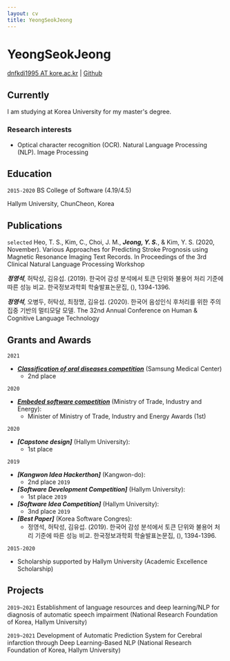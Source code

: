 ```yaml
---
layout: cv
title: YeongSeokJeong
---
```

# YeongSeokJeong

<div id="webaddress">
<a href="dnfkdi1995@korea.ac.kr">dnfkdi1995 AT kore.ac.kr</a>
| <a href="https://github.com/YeongSeokJeong">Github</a>
    
</div>

## Currently

I am studying at Korea University for my master's degree.

### Research interests

- Optical character recognition (OCR). Natural Language Processing (NLP). Image Processing

## Education

`2015-2020`
BS College of Software (4.19/4.5)

Hallym University, ChunCheon, Korea



## Publications

`selected`
Heo, T. S., Kim, C., Choi, J. M., ***Jeong, Y. S.***, & Kim, Y. S. (2020, November). Various Approaches for Predicting Stroke Prognosis using Magnetic Resonance Imaging Text Records. In Proceedings of the 3rd Clinical Natural Language Processing Workshop

***정영석***, 허탁성, 김유섭. (2019). 한국어 감성 분석에서 토큰 단위와 불용어 처리 기준에 따른 성능 비교. 한국정보과학회 학술발표논문집, (), 1394-1396.

***정영석***, 오병두, 허탁성, 최정명, 김유섭. (2020).  한국어 음성인식 후처리를 위한 주의 집중 기반의 멀티모달 모델. The 32nd Annual Conference on Human & Cognitive Language Technology

## Grants and Awards

`2021`
- [***Classification of oral diseases competition***](http://intelligence.korea.ac.kr/news/2021/03/08/ai-competition.html) (Samsung Medical Center)
    - 2nd place

`2020`
- ***[Embeded software competition](https://www.newswire.co.kr/newsRead.php?no=916390)*** (Ministry of Trade, Industry and Energy): 
    - Minister of Ministry of Trade, Industry and Energy Awards (1st)

`2020`
- ***[Capstone design]*** (Hallym University): 
    - 1st place

`2019`
- ***[Kangwon Idea Hackerthon]*** (Kangwon-do): 
    - 2nd place
`2019`
- ***[Software Development Competition]*** (Hallym University): 
    - 1st place
`2019`
- ***[Software Idea Competition]*** (Hallym University): 
    - 3nd place
`2019`
-  ***[Best Paper]*** (Korea Software Congres): 
    - 정영석, 허탁성, 김유섭. (2019). 한국어 감성 분석에서 토큰 단위와 불용어 처리 기준에 따른 성능 비교. 한국정보과학회 학술발표논문집, (), 1394-1396.

`2015-2020`
- Scholarship supported by Hallym University (Academic Excellence Scholarship)

## Projects

`2019~2021`
Establishment of language resources and deep learning/NLP for diagnosis of automatic speech impairment (National Research Foundation of Korea, Hallym University)

`2019~2021`
Development of Automatic Prediction System for Cerebral infarction through Deep Learning-Based NLP (National Research Foundation of Korea, Hallym University)

<!-- ### Footer

Last updated: Feb 2021 -->


